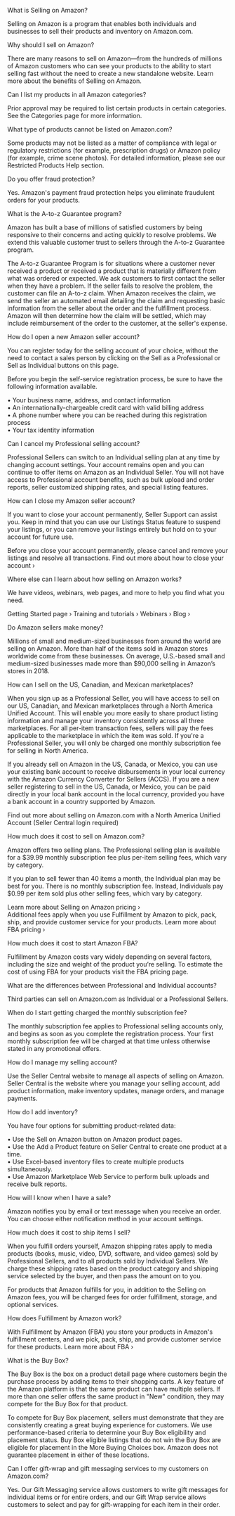 
What is Selling on Amazon?

Selling on Amazon is a program that enables both individuals and businesses to
sell their products and inventory on Amazon.com.

Why should I sell on Amazon?

There are many reasons to sell on Amazon—from the hundreds of millions of
Amazon customers who can see your products to the ability to start selling
fast without the need to create a new standalone website. Learn more about the
benefits of Selling on Amazon.

Can I list my products in all Amazon categories?

Prior approval may be required to list certain products in certain categories.
See the Categories page for more information.

What type of products cannot be listed on Amazon.com?

Some products may not be listed as a matter of compliance with legal or
regulatory restrictions (for example, prescription drugs) or Amazon policy
(for example, crime scene photos). For detailed information, please see our
Restricted Products Help section.

Do you offer fraud protection?

Yes. Amazon's payment fraud protection helps you eliminate fraudulent orders
for your products.

What is the A-to-z Guarantee program?

Amazon has built a base of millions of satisfied customers by being responsive
to their concerns and acting quickly to resolve problems. We extend this
valuable customer trust to sellers through the A-to-z Guarantee program.  
  
The A-to-z Guarantee Program is for situations where a customer never received
a product or received a product that is materially different from what was
ordered or expected. We ask customers to first contact the seller when they
have a problem. If the seller fails to resolve the problem, the customer can
file an A-to-z claim. When Amazon receives the claim, we send the seller an
automated email detailing the claim and requesting basic information from the
seller about the order and the fulfillment process. Amazon will then determine
how the claim will be settled, which may include reimbursement of the order to
the customer, at the seller's expense.

How do I open a new Amazon seller account?

You can register today for the selling account of your choice, without the
need to contact a sales person by clicking on the Sell as a Professional or
Sell as Individual buttons on this page.  
  
Before you begin the self-service registration process, be sure to have the
following information available.  
  
• Your business name, address, and contact information  
• An internationally-chargeable credit card with valid billing address  
• A phone number where you can be reached during this registration process  
• Your tax identity information

Can I cancel my Professional selling account?

Professional Sellers can switch to an Individual selling plan at any time by
changing account settings. Your account remains open and you can continue to
offer items on Amazon as an Individual Seller. You will not have access to
Professional account benefits, such as bulk upload and order reports, seller
customized shipping rates, and special listing features.

How can I close my Amazon seller account?

If you want to close your account permanently, Seller Support can assist you.
Keep in mind that you can use our Listings Status feature to suspend your
listings, or you can remove your listings entirely but hold on to your account
for future use.  
  
Before you close your account permanently, please cancel and remove your
listings and resolve all transactions. Find out more about how to close your
account ›

Where else can I learn about how selling on Amazon works?

We have videos, webinars, web pages, and more to help you find what you need.  
  
Getting Started page › Training and tutorials › Webinars › Blog ›

Do Amazon sellers make money?

Millions of small and medium-sized businesses from around the world are
selling on Amazon. More than half of the items sold in Amazon stores worldwide
come from these businesses. On average, U.S.-based small and medium-sized
businesses made more than $90,000 selling in Amazon’s stores in 2018.

How can I sell on the US, Canadian, and Mexican marketplaces?

When you sign up as a Professional Seller, you will have access to sell on our
US, Canadian, and Mexican marketplaces through a North America Unified
Account. This will enable you more easily to share product listing information
and manage your inventory consistently across all three marketplaces. For all
per-item transaction fees, sellers will pay the fees applicable to the
marketplace in which the item was sold. If you're a Professional Seller, you
will only be charged one monthly subscription fee for selling in North
America.  
  
If you already sell on Amazon in the US, Canada, or Mexico, you can use your
existing bank account to receive disbursements in your local currency with the
Amazon Currency Converter for Sellers (ACCS). If you are a new seller
registering to sell in the US, Canada, or Mexico, you can be paid directly in
your local bank account in the local currency, provided you have a bank
account in a country supported by Amazon.  
  
Find out more about selling on Amazon.com with a North America Unified Account
(Seller Central login required)


How much does it cost to sell on Amazon.com?

Amazon offers two selling plans. The Professional selling plan is available
for a $39.99 monthly subscription fee plus per-item selling fees, which vary
by category.  
  
If you plan to sell fewer than 40 items a month, the Individual plan may be
best for you. There is no monthly subscription fee. Instead, Individuals pay
$0.99 per item sold plus other selling fees, which vary by category.  
  
Learn more about Selling on Amazon pricing ›  
Additional fees apply when you use Fulfillment by Amazon to pick, pack, ship,
and provide customer service for your products. Learn more about FBA pricing ›

How much does it cost to start Amazon FBA?

Fulfillment by Amazon costs vary widely depending on several factors,
including the size and weight of the product you’re selling. To estimate the
cost of using FBA for your products visit the FBA pricing page.

What are the differences between Professional and Individual accounts?

Third parties can sell on Amazon.com as Individual or a Professional Sellers.

When do I start getting charged the monthly subscription fee?

The monthly subscription fee applies to Professional selling accounts only,
and begins as soon as you complete the registration process. Your first
monthly subscription fee will be charged at that time unless otherwise stated
in any promotional offers.


How do I manage my selling account?

Use the Seller Central website to manage all aspects of selling on Amazon.
Seller Central is the website where you manage your selling account, add
product information, make inventory updates, manage orders, and manage
payments.

How do I add inventory?

You have four options for submitting product-related data:  
  
• Use the Sell on Amazon button on Amazon product pages.  
• Use the Add a Product feature on Seller Central to create one product at a
time.  
• Use Excel-based inventory files to create multiple products simultaneously.  
• Use Amazon Marketplace Web Service to perform bulk uploads and receive bulk
reports.

How will I know when I have a sale?

Amazon notifies you by email or text message when you receive an order. You
can choose either notification method in your account settings.

How much does it cost to ship items I sell?

When you fulfill orders yourself, Amazon shipping rates apply to media
products (books, music, video, DVD, software, and video games) sold by
Professional Sellers, and to all products sold by Individual Sellers. We
charge these shipping rates based on the product category and shipping service
selected by the buyer, and then pass the amount on to you.  
  
For products that Amazon fulfills for you, in addition to the Selling on
Amazon fees, you will be charged fees for order fulfillment, storage, and
optional services.

How does Fulfillment by Amazon work?

With Fulfillment by Amazon (FBA) you store your products in Amazon's
fulfillment centers, and we pick, pack, ship, and provide customer service for
these products. Learn more about FBA ›

What is the Buy Box?

The Buy Box is the box on a product detail page where customers begin the
purchase process by adding items to their shopping carts. A key feature of the
Amazon platform is that the same product can have multiple sellers. If more
than one seller offers the same product in "New" condition, they may compete
for the Buy Box for that product.  
  
To compete for Buy Box placement, sellers must demonstrate that they are
consistently creating a great buying experience for customers. We use
performance-based criteria to determine your Buy Box eligibility and placement
status. Buy Box eligible listings that do not win the Buy Box are eligible for
placement in the More Buying Choices box. Amazon does not guarantee placement
in either of these locations.

Can I offer gift-wrap and gift messaging services to my customers on Amazon.com?

Yes. Our Gift Messaging service allows customers to write gift messages for
individual items or for entire orders, and our Gift Wrap service allows
customers to select and pay for gift-wrapping for each item in their order.
